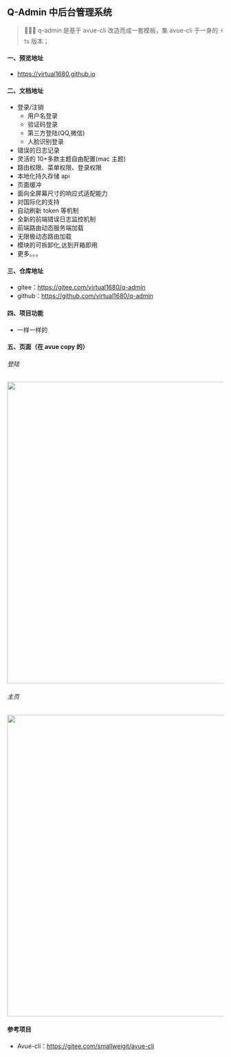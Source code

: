 ## Q-Admin 中后台管理系统

> 🎉🎉🎉 q-admin 是基于 avue-cli 改造而成一套模板，集 avue-cli 于一身的 ⚡️ ts 版本；

#### 一、预览地址

- https://virtual1680.github.io

#### 二、文档地址

- 登录/注销
  - 用户名登录
  - 验证码登录
  - 第三方登陆(QQ,微信)
  - 人脸识别登录
- 错误的日志记录
- 灵活的 10+多款主题自由配置(mac 主题)
- 路由权限、菜单权限、登录权限
- 本地化持久存储 api
- 页面缓冲
- 面向全屏幕尺寸的响应式适配能力
- 对国际化的支持
- 自动刷新 token 等机制
- 全新的前端错误日志监控机制
- 前端路由动态服务端加载
- 无限极动态路由加载
- 模块的可拆卸化,达到开箱即用
- 更多。。。

#### 三、仓库地址

- gitee：https://gitee.com/virtual1680/q-admin
- github：https://github.com/virtual1680/q-admin

#### 四、项目功能

- 一样一样的

#### 五、页面（在 avue copy 的）

###### 登陆

<img src='https://avuejs.com/images/cli/1.png' width="700">

###### 主页

<img src='https://avuejs.com/images/cli/2.png' width="700">

#### 参考项目

- Avue-cli：https://gitee.com/smallweigit/avue-cli
